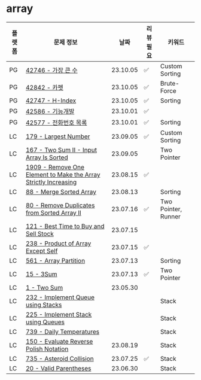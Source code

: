 # array
| 플랫폼  | 문제 정보                                                                                                                                                      | 날짜       | 리뷰 필요 | 키워드                 |
|------|------------------------------------------------------------------------------------------------------------------------------------------------------------|----------|-------|---------------------|
| PG | [42746 - 가장 큰 수](https://school.programmers.co.kr/learn/courses/30/lessons/42746) | 23.10.05 | ✅ | Custom Sorting |
| PG | [42842 - 카펫](https://school.programmers.co.kr/learn/courses/30/lessons/42842) | 23.10.05 | ✅     | Brute-Force         |
| PG | [42747 - H-Index](https://school.programmers.co.kr/learn/courses/30/lessons/42747) | 23.10.05 | ✅     | Sorting             |
| PG | [42586 - 기능개발](https://school.programmers.co.kr/learn/courses/30/lessons/42586) | 23.10.01 | ✅     |                     |
| PG | [42577 - 전화번호 목록](https://school.programmers.co.kr/learn/courses/30/lessons/42577) | 23.10.01 | ✅     | Sorting             |
| LC | [179 - Largest Number](https://leetcode.com/problems/largest-number/) | 23.09.05 | ✅     | Custom Sorting             |
| LC | [167 - Two Sum II - Input Array Is Sorted](https://leetcode.com/problems/two-sum-ii-input-array-is-sorted/) | 23.09.05 |       | Two Pointer         |
| LC | [1909 - Remove One Element to Make the Array Strictly Increasing](https://leetcode.com/problems/remove-one-element-to-make-the-array-strictly-increasing/) | 23.08.15 | ✅     |                     |
| LC | [88 - Merge Sorted Array](https://leetcode.com/problems/merge-sorted-array/)                                                                               | 23.08.13 |       | Sorting             |
| LC | [80 - Remove Duplicates from Sorted Array II](https://leetcode.com/problems/partition-equal-subset-sum/)                                                   | 23.07.16 | ✅     | Two Pointer, Runner |
| LC | [121 - Best Time to Buy and Sell Stock](https://leetcode.com/problems/best-time-to-buy-and-sell-stock/)                                                    | 23.07.15 |       |                     |
| LC | [238 - Product of Array Except Self](https://leetcode.com/problems/product-of-array-except-self/)                                                          | 23.07.15 | ✅     |                     | 
| LC | [561 - Array Partition](https://leetcode.com/problems/array-partition/)                                                                                    | 23.07.13 |       | Sorting             |
| LC | [15 - 3Sum](https://leetcode.com/problems/3sum/)                                                                                                           | 23.07.13 | ✅     | Two Pointer         |
| LC | [1 - Two Sum](https://leetcode.com/problems/two-sum/description/)                                                                                          | 23.05.30 |       |                     |
| LC | [232 - Implement Queue using Stacks](https://leetcode.com/problems/implement-queue-using-stacks/) | |       | Stack               |
| LC | [225 - Implement Stack using Queues](https://leetcode.com/problems/implement-stack-using-queues/) | |       | Stack               |
| LC | [739 - Daily Temperatures](https://leetcode.com/problems/daily-temperatures/) | |       | Stack               |
| LC | [150 - Evaluate Reverse Polish Notation](https://leetcode.com/problems/evaluate-reverse-polish-notation/) | 23.08.19 |       | Stack               |
| LC | [735 - Asteroid Collision](https://leetcode.com/problems/asteroid-collision/) | 23.07.25 | ✅     | Stack               |
| LC | [20 - Valid Parentheses](https://leetcode.com/problems/valid-parentheses/) | 23.06.30 |       | Stack               |

